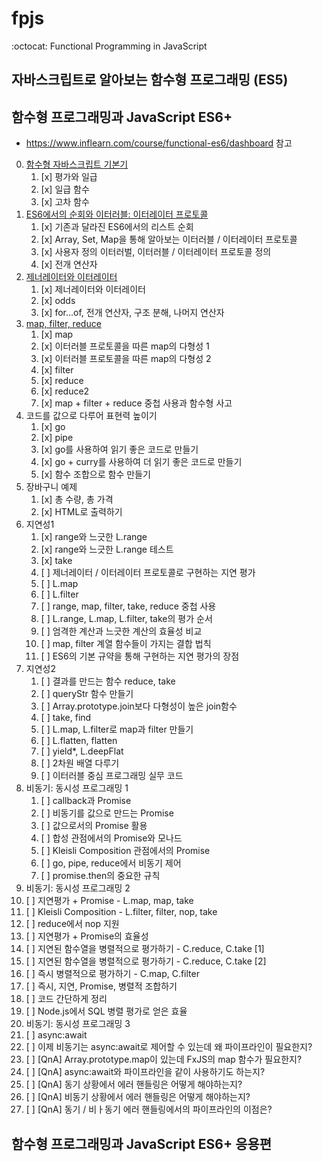 # fpjs

:octocat: Functional Programming in JavaScript

## 자바스크립트로 알아보는 함수형 프로그래밍 (ES5)

## 함수형 프로그래밍과 JavaScript ES6+

-   https://www.inflearn.com/course/functional-es6/dashboard 참고

0. [함수형 자바스크립트 기본기](함수형%20프로그래밍과%20JavaScript%20ES6+/00.html)
    1. [x] 평가와 일급
    2. [x] 일급 함수
    3. [x] 고차 함수
1. [ES6에서의 순회와 이터러블: 이터레이터 프로토콜](함수형%20프로그래밍과%20JavaScript%20ES6+/01.html)
    1. [x] 기존과 달라진 ES6에서의 리스트 순회
    2. [x] Array, Set, Map을 통해 알아보는 이터러블 / 이터레이터 프로토콜
    3. [x] 사용자 정의 이터러벌, 이터러블 / 이터레이터 프로토콜 정의
    4. [x] 전개 연산자
2. [제너레이터와 이터레이터](./%ED%95%A8%EC%88%98%ED%98%95%20%ED%94%84%EB%A1%9C%EA%B7%B8%EB%9E%98%EB%B0%8D%EA%B3%BC%20JavaScript%20ES6%2B/02.html)
    1. [x] 제너레이터와 이터레이터
    2. [x] odds
    3. [x] for...of, 전개 연산자, 구조 분해, 나머지 연산자
3. [map, filter, reduce](함수형%20프로그래밍과%20JavaScript%20ES6+/03.html)
    1. [x] map
    2. [x] 이터러블 프로토콜을 따른 map의 다형성 1
    3. [x] 이터러블 프로토콜을 따른 map의 다형성 2
    4. [x] filter
    5. [x] reduce
    6. [x] reduce2
    7. [x] map + filter + reduce 중첩 사용과 함수형 사고
4. 코드를 값으로 다루어 표현력 높이기
    1. [x] go
    2. [x] pipe
    3. [x] go를 사용하여 읽기 좋은 코드로 만들기
    4. [x] go + curry를 사용하여 더 읽기 좋은 코드로 만들기
    5. [x] 함수 조합으로 함수 만들기
5. 장바구니 예제
    1. [x] 총 수량, 총 가격
    2. [x] HTML로 출력하기
6. 지연성1
    1. [x] range와 느긋한 L.range
    2. [x] range와 느긋한 L.range 테스트
    3. [x] take
    4. [ ] 제너레이터 / 이터레이터 프로토콜로 구현하는 지연 평가
    5. [ ] L.map
    6. [ ] L.filter
    7. [ ] range, map, filter, take, reduce 중첩 사용
    8. [ ] L.range, L.map, L.filter, take의 평가 순서
    9. [ ] 엄격한 계산과 느긋한 계산의 효율성 비교
    10. [ ] map, filter 계열 함수들이 가지는 결합 법칙
    11. [ ] ES6의 기본 규약을 통해 구현하는 지연 평가의 장점
7. 지연성2
    1. [ ] 결과를 만드는 함수 reduce, take
    2. [ ] queryStr 함수 만들기
    3. [ ] Array.prototype.join보다 다형성이 높은 join함수
    4. [ ] take, find
    5. [ ] L.map, L.filter로 map과 filter 만들기
    6. [ ] L.flatten, flatten
    7. [ ] yield\*, L.deepFlat
    8. [ ] 2차원 배열 다루기
    9. [ ] 이터러블 중심 프로그래밍 실무 코드
8. 비동기: 동시성 프로그래밍 1
    1. [ ] callback과 Promise
    2. [ ] 비동기를 값으로 만드는 Promise
    3. [ ] 값으로서의 Promise 활용
    4. [ ] 합성 관점에서의 Promise와 모나드
    5. [ ] Kleisli Composition 관점에서의 Promise
    6. [ ] go, pipe, reduce에서 비동기 제어
    7. [ ] promise.then의 중요한 규칙
9. 비동기: 동시성 프로그래밍 2
10. [ ] 지연평가 + Promise - L.map, map, take
11. [ ] Kleisli Composition - L.filter, filter, nop, take
12. [ ] reduce에서 nop 지원
13. [ ] 지연평가 + Promise의 효율성
14. [ ] 지연된 함수열을 병렬적으로 평가하기 - C.reduce, C.take [1]
15. [ ] 지연된 함수열을 병렬적으로 평가하기 - C.reduce, C.take [2]
16. [ ] 즉시 병렬적으로 평가하기 - C.map, C.filter
17. [ ] 즉시, 지연, Promise, 병렬적 조합하기
18. [ ] 코드 간단하게 정리
19. [ ] Node.js에서 SQL 병렬 평가로 얻은 효율
20. 비동기: 동시성 프로그래밍 3
21. [ ] async:await
22. [ ] 이제 비동기는 async:await로 제어할 수 있는데 왜 파이프라인이 필요한지?
23. [ ] [QnA] Array.prototype.map이 있는데 FxJS의 map 함수가 필요한지?
24. [ ] [QnA] async:await와 파이프라인을 같이 사용하기도 하는지?
25. [ ] [QnA] 동기 상황에서 에러 핸들링은 어떻게 해야하는지?
26. [ ] [QnA] 비동기 상황에서 에러 핸들링은 어떻게 해야하는지?
27. [ ] [QnA] 동기 / 비ㅏ동기 에러 핸들링에서의 파이프라인의 이점은?

## 함수형 프로그래밍과 JavaScript ES6+ 응용편
